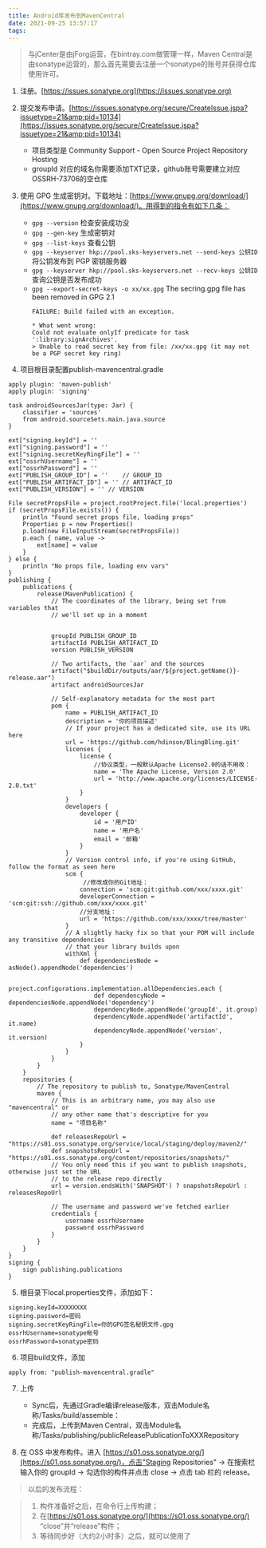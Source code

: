 ```yaml
---
title: Android库发布到MavenCentral
date: 2021-09-25 13:57:17
tags:
--- 
```


> 与jCenter是由jForg运营，在bintray.com做管理一样，Maven Central是由sonatype运营的，那么首先需要去注册一个sonatype的账号并获得仓库使用许可。

1. 注册。[https://issues.sonatype.org](https://issues.sonatype.org)
2. 提交发布申请。[https://issues.sonatype.org/secure/CreateIssue.jspa?issuetype=21&amp;pid=10134](https://issues.sonatype.org/secure/CreateIssue.jspa?issuetype=21&amp;pid=10134)
	- 项目类型是 Community Support - Open Source Project Repository Hosting
	- groupId 对应的域名你需要添加TXT记录，github账号需要建立对应OSSRH-73706的空仓库
3. 使用 GPG 生成密钥对。下载地址：[https://www.gnupg.org/download/](https://www.gnupg.org/download/)。用得到的指令有如下几条：
	- `gpg --version` 检查安装成功没
	- `gpg --gen-key` 生成密钥对
	- `gpg --list-keys` 查看公钥
	- `gpg --keyserver hkp://pool.sks-keyservers.net --send-keys 公钥ID` 将公钥发布到 PGP 密钥服务器
	- `gpg --keyserver hkp://pool.sks-keyservers.net --recv-keys 公钥ID` 查询公钥是否发布成功
	- `gpg --export-secret-keys -o xx/xx.gpg` The secring.gpg file has been removed in GPG 2.1
		```
		FAILURE: Build failed with an exception.
		
		* What went wrong:
		Could not evaluate onlyIf predicate for task ':library:signArchives'.
		> Unable to read secret key from file: /xx/xx.gpg (it may not be a PGP secret key ring)
		```

4. 项目根目录配置publish-mavencentral.gradle
```
apply plugin: 'maven-publish'
apply plugin: 'signing'

task androidSourcesJar(type: Jar) {
    classifier = 'sources'
    from android.sourceSets.main.java.source
}

ext["signing.keyId"] = ''
ext["signing.password"] = ''
ext["signing.secretKeyRingFile"] = ''
ext["ossrhUsername"] = ''
ext["ossrhPassword"] = ''
ext["PUBLISH_GROUP_ID"] = ''	// GROUP_ID
ext["PUBLISH_ARTIFACT_ID"] = ''	// ARTIFACT_ID
ext["PUBLISH_VERSION"] = ''	// VERSION

File secretPropsFile = project.rootProject.file('local.properties')
if (secretPropsFile.exists()) {
    println "Found secret props file, loading props"
    Properties p = new Properties()
    p.load(new FileInputStream(secretPropsFile))
    p.each { name, value ->
        ext[name] = value
    }
} else {
    println "No props file, loading env vars"
}
publishing {
    publications {
        release(MavenPublication) {
            // The coordinates of the library, being set from variables that
            // we'll set up in a moment


            groupId PUBLISH_GROUP_ID
            artifactId PUBLISH_ARTIFACT_ID
            version PUBLISH_VERSION

            // Two artifacts, the `aar` and the sources
            artifact("$buildDir/outputs/aar/${project.getName()}-release.aar")
            artifact androidSourcesJar

            // Self-explanatory metadata for the most part
            pom {
                name = PUBLISH_ARTIFACT_ID
                description = '你的项目描述'
                // If your project has a dedicated site, use its URL here
                url = 'https://github.com/hdinson/BlingBling.git'
                licenses {
                    license {
                        //协议类型，一般默认Apache License2.0的话不用改：
                        name = 'The Apache License, Version 2.0'
                        url = 'http://www.apache.org/licenses/LICENSE-2.0.txt'
                    }
                }
                developers {
                    developer {
                        id = '用户ID'
                        name = '用户名'
                        email = '邮箱'
                    }
                }
                // Version control info, if you're using GitHub, follow the format as seen here
                scm {
                     //修改成你的Git地址：
                    connection = 'scm:git:github.com/xxx/xxxx.git'
                    developerConnection = 'scm:git:ssh://github.com/xxx/xxxx.git'
                    //分支地址：
                    url = 'https://github.com/xxx/xxxx/tree/master'
                }
                // A slightly hacky fix so that your POM will include any transitive dependencies
                // that your library builds upon
                withXml {
                    def dependenciesNode = asNode().appendNode('dependencies')

                    project.configurations.implementation.allDependencies.each {
                        def dependencyNode = dependenciesNode.appendNode('dependency')
                        dependencyNode.appendNode('groupId', it.group)
                        dependencyNode.appendNode('artifactId', it.name)
                        dependencyNode.appendNode('version', it.version)
                    }
                }
            }
        }
    }
    repositories {
        // The repository to publish to, Sonatype/MavenCentral
        maven {
            // This is an arbitrary name, you may also use "mavencentral" or
            // any other name that's descriptive for you
            name = "项目名称"

            def releasesRepoUrl = "https://s01.oss.sonatype.org/service/local/staging/deploy/maven2/"
            def snapshotsRepoUrl = "https://s01.oss.sonatype.org/content/repositories/snapshots/"
            // You only need this if you want to publish snapshots, otherwise just set the URL
            // to the release repo directly
            url = version.endsWith('SNAPSHOT') ? snapshotsRepoUrl : releasesRepoUrl

            // The username and password we've fetched earlier
            credentials {
                username ossrhUsername
                password ossrhPassword
            }
        }
    }
}
signing {
    sign publishing.publications
}
```

5. 根目录下local.properties文件，添加如下：
```
signing.keyId=XXXXXXXX
signing.password=密码
signing.secretKeyRingFile=你的GPG签名秘钥文件.gpg
ossrhUsername=sonatype帐号
ossrhPassword=sonatype密码
```

6. 项目build文件，添加
```
apply from: "publish-mavencentral.gradle"
```

7. 上传
	- Sync后，先通过Gradle编译release版本，双击Module名称/Tasks/build/assemble：
	- 完成后，上传到Maven Central，双击Module名称/Tasks/publishing/publicReleasePublicationToXXXRepository

8. 在 OSS 中发布构件。进入  [https://s01.oss.sonatype.org/](https://s01.oss.sonatype.org/)，点击"Staging Repositories" -> 在搜索栏输入你的 groupId -> 勾选你的构件并点击 close -> 点击 tab 栏的 release。


> 以后的发布流程：

> 1. 构件准备好之后，在命令行上传构建；
> 2. 在[https://s01.oss.sonatype.org/](https://s01.oss.sonatype.org/) “close”并“release”构件；
> 3. 等待同步好（大约2小时多）之后，就可以使用了